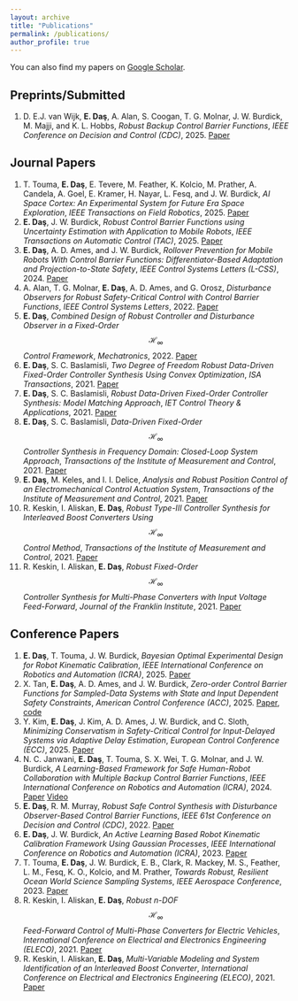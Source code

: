 ```yaml
---
layout: archive
title: "Publications"
permalink: /publications/
author_profile: true
---
```


 <div class="wordwrap">You can also find my papers on <a href="{{site.author.googlescholar}}">Google Scholar</a>.

## Preprints/Submitted
1. D. E.J. van Wijk, **E. Daş**, A. Alan, S. Coogan, T. G. Molnar, J. W. Burdick, M. Majji, and K. L. Hobbs, *Robust Backup Control Barrier Functions*, *IEEE Conference on Decision and Control (CDC)*, 2025. [Paper](https://arxiv.org/pdf/2503.15734)

## Journal Papers
1. T. Touma, **E. Daş**, E. Tevere, M. Feather, K. Kolcio, M. Prather, A. Candela, A. Goel, E. Kramer, H. Nayar, L. Fesq, and J. W. Burdick, *AI Space Cortex: An Experimental System for 
Future Era Space Exploration*, *IEEE Transactions on Field Robotics*, 2025. [Paper](https://arxiv.org/pdf/2507.06574)
2. **E. Daş**, J. W. Burdick, *Robust Control Barrier Functions using Uncertainty Estimation with Application to Mobile Robots*, *IEEE Transactions on Automatic Control (TAC)*, 2025. [Paper](https://arxiv.org/pdf/2401.01881)
3. **E. Daş**, A. D. Ames, and J. W. Burdick, *Rollover Prevention for Mobile Robots With Control Barrier Functions: Differentiator-Based Adaptation and Projection-to-State Safety*, *IEEE Control Systems Letters (L-CSS)*, 2024. [Paper](https://arxiv.org/pdf/2403.08916)
4. A. Alan, T. G. Molnar, **E. Daş**, A. D. Ames, and G. Orosz, *Disturbance Observers for Robust Safety-Critical Control with Control Barrier Functions*, *IEEE Control Systems Letters*, 2022. [Paper](https://arxiv.org/pdf/2209.08123)
5. **E. Daş**, *Combined Design of Robust Controller and Disturbance Observer in a Fixed-Order $$\mathcal{H}_\infty$$ Control Framework*, *Mechatronics*, 2022. [Paper](https://www.sciencedirect.com/science/article/pii/S0957415822001301)
6. **E. Daş**, S. C. Baslamisli, *Two Degree of Freedom Robust Data-Driven Fixed-Order Controller Synthesis Using Convex Optimization*, *ISA Transactions*, 2021. [Paper](https://www.sciencedirect.com/science/article/pii/S0019057820305474)
7. **E. Daş**, S. C. Baslamisli, *Robust Data-Driven Fixed-Order Controller Synthesis: Model Matching Approach*, *IET Control Theory & Applications*, 2021. [Paper](https://ietresearch.onlinelibrary.wiley.com/doi/full/10.1049/cth2.12024)
8. **E. Daş**, S. C. Baslamisli, *Data-Driven Fixed-Order $$\mathcal{H}_\infty$$ Controller Synthesis in Frequency Domain: Closed-Loop System Approach*, *Transactions of the Institute of Measurement and Control*, 2021. [Paper](https://journals.sagepub.com/doi/abs/10.1177/0142331219847741)
9. **E. Daş**, M. Keles, and I. I. Delice, *Analysis and Robust Position Control of an Electromechanical Control Actuation System*, *Transactions of the Institute of Measurement and Control*, 2021. [Paper](https://journals.sagepub.com/doi/abs/10.1177/0142331218813421)
10. R. Keskin, I. Aliskan, **E. Daş**, *Robust Type-III Controller Synthesis for Interleaved Boost Converters Using $$\mathcal{H}_\infty$$ Control Method*, *Transactions of the Institute of Measurement and Control*, 2021. [Paper](https://journals.sagepub.com/doi/abs/10.1177/01423312211019560)
11. R. Keskin, I. Aliskan, **E. Daş**, *Robust Fixed-Order $$\mathcal{H}_\infty$$ Controller Synthesis for Multi-Phase Converters with Input Voltage Feed-Forward*, *Journal of the Franklin Institute*, 2021. [Paper](https://www.sciencedirect.com/science/article/pii/S001600322300371X)

## Conference Papers

1. **E. Daş**, T. Touma, J. W. Burdick, *Bayesian Optimal Experimental Design for Robot Kinematic Calibration*, *IEEE International Conference on Robotics and Automation (ICRA)*, 2025. [Paper](https://arxiv.org/pdf/2409.10802)
2. X. Tan, **E. Daş**, A. D. Ames, and J. W. Burdick, *Zero-order Control Barrier Functions for Sampled-Data Systems with State and Input Dependent Safety Constraints*, *American Control Conference (ACC)*, 2025. [Paper](https://arxiv.org/pdf/2411.17079), [code](https://github.com/ersindas/Zero-order-CBFs)
3. Y. Kim, **E. Daş**, J. Kim, A. D. Ames, J. W. Burdick, and C. Sloth, *Minimizing Conservatism in Safety-Critical Control for Input-Delayed Systems via Adaptive Delay Estimation*, *European Control Conference (ECC)*, 2025. [Paper](https://arxiv.org/pdf/2411.17277)
4. N. C. Janwani, **E. Daş**, T. Touma, S. X. Wei, T. G. Molnar, and J. W. Burdick, *A Learning-Based Framework for Safe Human-Robot Collaboration with Multiple Backup Control Barrier Functions*, *IEEE International Conference on Robotics and Automation (ICRA)*, 2024. [Paper](https://arxiv.org/pdf/2310.05865) [Video](https://youtu.be/41Jh1GD_9Ok)
5. **E. Daş**, R. M. Murray, *Robust Safe Control Synthesis with Disturbance Observer-Based Control Barrier Functions*, *IEEE 61st Conference on Decision and Control (CDC)*, 2022. [Paper](https://arxiv.org/pdf/2201.05758)
6. **E. Daş**, J. W. Burdick, *An Active Learning Based Robot Kinematic Calibration Framework Using Gaussian Processes*, *IEEE International Conference on Robotics and Automation (ICRA)*, 2023. [Paper](https://arxiv.org/pdf/2303.03658)
7. T. Touma, **E. Daş**, J. W. Burdick, E. B., Clark, R.  Mackey, M. S., Feather, L. M., Fesq, K. O., Kolcio, and M. Prather, *Towards Robust, Resilient Ocean World Science Sampling Systems*, *IEEE Aerospace Conference*, 2023. [Paper](https://ieeexplore.ieee.org/document/10115718)
8. R. Keskin, I. Aliskan, **E. Daş**, *Robust n-DOF $$\mathcal{H}_\infty$$ Feed-Forward Control of Multi-Phase Converters for Electric Vehicles*, *International Conference on Electrical and Electronics Engineering (ELECO)*, 2021. [Paper](https://ieeexplore.ieee.org/abstract/document/9677777)
9. R. Keskin, I. Aliskan, **E. Daş**, *Multi-Variable Modeling and System Identification of an Interleaved Boost Converter*, *International Conference on Electrical and Electronics Engineering (ELECO)*, 2021. [Paper](https://ieeexplore.ieee.org/abstract/document/9677780)
